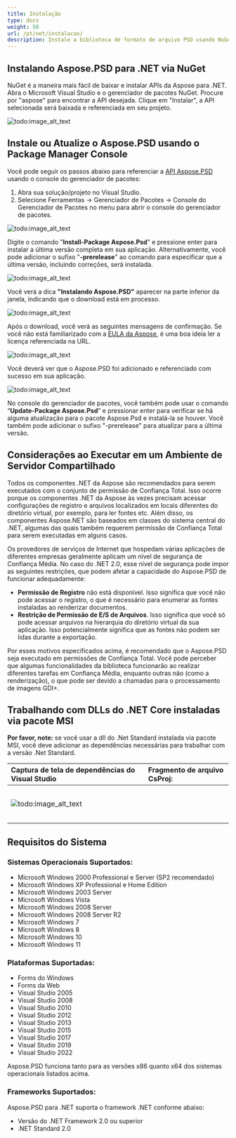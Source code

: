 ```yaml
---
title: Instalação
type: docs
weight: 50
url: /pt/net/instalacao/
description: Instale a biblioteca de formato de arquivo PSD usando NuGet ou Package Manager Console.
---
```


## **Instalando Aspose.PSD para .NET via NuGet**
NuGet é a maneira mais fácil de baixar e instalar APIs da Aspose para .NET. Abra o Microsoft Visual Studio e o gerenciador de pacotes NuGet. Procure por "aspose" para encontrar a API desejada. Clique em "Instalar", a API selecionada será baixada e referenciada em seu projeto.

![todo:image_alt_text](installation_1.png)
## **Instale ou Atualize o Aspose.PSD usando o Package Manager Console**
Você pode seguir os passos abaixo para referenciar a [API Aspose.PSD](https://www.nuget.org/packages/Aspose.psd/) usando o console do gerenciador de pacotes:

1. Abra sua solução/projeto no Visual Studio.
1. Selecione Ferramentas -> Gerenciador de Pacotes -> Console do Gerenciador de Pacotes no menu para abrir o console do gerenciador de pacotes.

![todo:image_alt_text](installation_2.png)

Digite o comando "**Install-Package Aspose.Psd**" e pressione enter para instalar a última versão completa em sua aplicação. Alternativamente, você pode adicionar o sufixo "**-prerelease**" ao comando para especificar que a última versão, incluindo correções, será instalada.

![todo:image_alt_text](installation_3.png)

Você verá a dica **"Instalando Aspose.PSD"** aparecer na parte inferior da janela, indicando que o download está em processo.

![todo:image_alt_text](installation_4.png)

Após o download, você verá as seguintes mensagens de confirmação. Se você não está familiarizado com a [EULA da Aspose](https://company.aspose.com/legal/eula), é uma boa ideia ler a licença referenciada na URL.

![todo:image_alt_text](installation_5.png)

Você deverá ver que o Aspose.PSD foi adicionado e referenciado com sucesso em sua aplicação.

![todo:image_alt_text](installation_6.png)

No console do gerenciador de pacotes, você também pode usar o comando “**Update-Package Aspose.Psd**” e pressionar enter para verificar se há alguma atualização para o pacote Aspose.Psd e instalá-la se houver. Você também pode adicionar o sufixo "-prerelease" para atualizar para a última versão.

## **Considerações ao Executar em um Ambiente de Servidor Compartilhado**
Todos os componentes .NET da Aspose são recomendados para serem executados com o conjunto de permissão de Confiança Total. Isso ocorre porque os componentes .NET da Aspose às vezes precisam acessar configurações de registro e arquivos localizados em locais diferentes do diretório virtual, por exemplo, para ler fontes etc. Além disso, os componentes Aspose.NET são baseados em classes do sistema central do .NET, algumas das quais também requerem permissão de Confiança Total para serem executadas em alguns casos.

Os provedores de serviços de Internet que hospedam várias aplicações de diferentes empresas geralmente aplicam um nível de segurança de Confiança Média. No caso do .NET 2.0, esse nível de segurança pode impor as seguintes restrições, que podem afetar a capacidade do Aspose.PSD de funcionar adequadamente:

- **Permissão de Registro** não está disponível. Isso significa que você não pode acessar o registro, o que é necessário para enumerar as fontes instaladas ao renderizar documentos.
- **Restrição de Permissão de E/S de Arquivos**. Isso significa que você só pode acessar arquivos na hierarquia do diretório virtual da sua aplicação. Isso potencialmente significa que as fontes não podem ser lidas durante a exportação.

Por esses motivos especificados acima, é recomendado que o Aspose.PSD seja executado em permissões de Confiança Total. Você pode perceber que algumas funcionalidades da biblioteca funcionarão ao realizar diferentes tarefas em Confiança Média, enquanto outras não (como a renderização), o que pode ser devido a chamadas para o processamento de imagens GDI+.

## **Trabalhando com DLLs do .NET Core instaladas via pacote MSI**

**Por favor, note:** se você usar a dll do .Net Standard instalada via pacote MSI, você deve adicionar as dependências necessárias para trabalhar com a versão .Net Standard.

|**Captura de tela de dependências do Visual Studio**|**Fragmento de arquivo CsProj:**|
| :- | :- |
|![todo:image_alt_text](installation_7.png)|<ItemGroup><p></p><p>`    `<PackageReference Include="System.Drawing.Common" Version="4.5.1" /></p><p>`    `<PackageReference Include="System.Text.Encoding.CodePages" Version="4.5.0" /></p><p></p></ItemGroup>|


## **Requisitos do Sistema**
### **Sistemas Operacionais Suportados:**
- Microsoft Windows 2000 Professional e Server (SP2 recomendado)
- Microsoft Windows XP Professional e Home Edition
- Microsoft Windows 2003 Server
- Microsoft Windows Vista
- Microsoft Windows 2008 Server
- Microsoft Windows 2008 Server R2
- Microsoft Windows 7
- Microsoft Windows 8
- Microsoft Windows 10
- Microsoft Windows 11

### **Plataformas Suportadas:**
- Forms do Windows
- Forms da Web
- Visual Studio 2005
- Visual Studio 2008
- Visual Studio 2010
- Visual Studio 2012
- Visual Studio 2013
- Visual Studio 2015
- Visual Studio 2017
- Visual Studio 2019
- Visual Studio 2022

Aspose.PSD funciona tanto para as versões x86 quanto x64 dos sistemas operacionais listados acima.
### **Frameworks Suportados:**
Aspose.PSD para .NET suporta o framework .NET conforme abaixo:

- Versão do .NET Framework 2.0 ou superior
- .NET Standard 2.0
